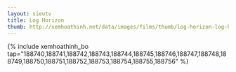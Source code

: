 ```yaml
---
layout: sieutv
title: Log Horizon
thumb: http://xemhoathinh.net/data/images/films/thumb/log-horizon-log-horizon-2012.jpg
---
```

{% include xemhoathinh_bo tap="188740,188741,188742,188743,188744,188745,188746,188747,188748,188749,188750,188751,188752,188753,188754,188755,188756" %} 
